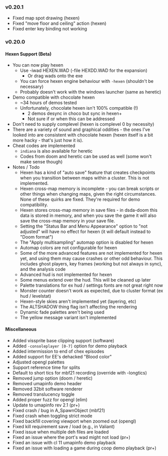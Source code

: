 ### v0.20.1
- Fixed map spot drawing (hexen)
- Fixed "move floor and ceiling" action (hexen)
- Fixed enter key binding not working

### v0.20.0

#### Hexen Support (Beta)
- You can now play hexen
  - Use -iwad HEXEN.WAD (-file HEXDD.WAD for the expansion)
    - Or drag wads onto the exe
  - You can force hexen engine behaviour with `-hexen` (shouldn't be necessary)
  - Probably doesn't work with the windows launcher (same as heretic)
- Demo compatible with chocolate hexen
  - ~34 hours of demos tested
  - Unfortunately, chocolate hexen isn't 100% compatible (!)
    - 2 demos desync in choco but sync in hexen+
    - Not sure if or when this can be addressed
- Don't need to supply complevel (hexen is complevel 0 by necessity)
- There are a variety of sound and graphical oddities - the ones I've looked into are consistent with chocolate hexen (hexen itself is a bit more hacky - that's just how it is).
- Cheat codes are implemented
  - `indiana` is also available for heretic
  - Codes from doom and heretic can be used as well (some won't make sense though)
- Notes / Todo
  - Hexen has a kind of "auto save" feature that creates checkpoints when you transition between maps within a cluster. This is not implemented.
  - Hexen cross-map memory is incomplete - you can break scripts or other things when changing maps, given the right circumstances. None of these quirks are fixed. They're required for demo compatibility.
  - Hexen stores cross-map memory in save files - in dsda-doom this data is stored in memory, and when you save the game it will also save the cross-map memory in your save file.
  - Setting the "Status Bar and Menu Appearance" option to "not adjusted" will have no effect for hexen (it will default instead to "Doom format")
  - The "Apply multisampling" automap option is disabled for hexen
  - Automap colors are not configurable for hexen
  - Some of the more advanced features are not implemented for hexen yet, and using them may cause crashes or other odd behaviour. This includes ghost players, key frames (working but not always in sync), and the analysis code
  - Advanced hud is not implemented for hexen
  - Some menus extend over the hud. This will be cleaned up later
  - Palette translations for ex hud / settings fonts are not great right now
  - Monster counter doesn't work as expected, due to cluster format (ex hud / levelstat)
  - Hexen-style skies aren't implemented yet (layering, etc)
  - The ALTSHADOW thing flag isn't affecting the rendering
  - Dynamic fade palettes aren't being used
  - The yellow message variant isn't implemented

#### Miscellaneous
- Added vissprite base clipping support (software)
- Added `-consoleplayer [0-7]` option for demo playback
- Added intermission to end of chex episodes
- Added support for EE's dehacked "Blood color"
- Adjusted opengl palettes
- Support reference time for splits
- Default to short tics for mbf21 recording (override with -longtics)
- Removed jump option (doom / heretic)
- Removed umapinfo demo header
- Removed 32bit software renderer
- Removed translucency toggle
- Added proper fuzz for opengl (elim)
- Update to umapinfo rev 2.1 (pr+)
- Fixed crash / bug in A_SpawnObject (mbf21)
- Fixed crash when toggling strict mode
- Fixed backfill covering viewport when zoomed out (opengl)
- Fixed kill requirement save / load (e.g., in Valiant)
- Fixed issue when multiple deh files are loaded
- Fixed an issue where the port's wad might not load (pr+)
- Fixed an issue with cl 11 umapinfo demo playback
- Fixed an issue with loading a game during coop demo playback (pr+)
